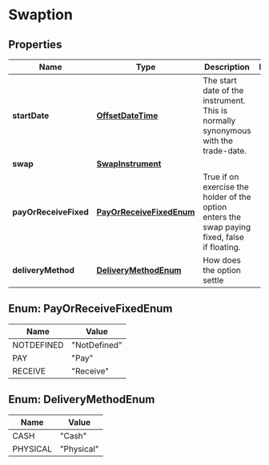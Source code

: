 

# Swaption

## Properties

Name | Type | Description | Notes
------------ | ------------- | ------------- | -------------
**startDate** | [**OffsetDateTime**](OffsetDateTime.md) | The start date of the instrument. This is normally synonymous with the trade-date. | 
**swap** | [**SwapInstrument**](SwapInstrument.md) |  | 
**payOrReceiveFixed** | [**PayOrReceiveFixedEnum**](#PayOrReceiveFixedEnum) | True if on exercise the holder of the option enters the swap paying fixed, false if floating. | 
**deliveryMethod** | [**DeliveryMethodEnum**](#DeliveryMethodEnum) | How does the option settle | 



## Enum: PayOrReceiveFixedEnum

Name | Value
---- | -----
NOTDEFINED | &quot;NotDefined&quot;
PAY | &quot;Pay&quot;
RECEIVE | &quot;Receive&quot;



## Enum: DeliveryMethodEnum

Name | Value
---- | -----
CASH | &quot;Cash&quot;
PHYSICAL | &quot;Physical&quot;



